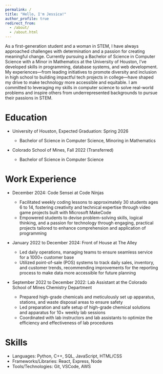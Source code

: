 ```yaml
---
permalink: /
title: "Hello, I'm Jessica!"
author_profile: true
redirect_from: 
  - /about/
  - /about.html
---
```


As a first-generation student and a woman in STEM, I have always approached challenges with determination and a passion for creating meaningful change. Currently pursuing a Bachelor of Science in Computer Science with a Minor in Mathematics at the University of Houston, I’ve developed skills in programming, database systems, and web development. My experiences—from leading initiatives to promote diversity and inclusion in high school to building impactful tech projects in college—have shaped my drive to make technology more accessible and equitable. I am committed to leveraging my skills in computer science to solve real-world problems and inspire others from underrepresented backgrounds to pursue their passions in STEM.

# Education

* University of Houston, Expected Graduation: Spring 2026
  * Bachelor of Science in Computer Science, Minoring in Mathematics

* Colorado School of Mines, Fall 2022 (Transferred)
  * Bachelor of Science in Computer Science

# Work Experience

* December 2024: Code Sensei at Code Ninjas
  * Facilitated weekly coding lessons to approximately 30 students ages 6 to 14, fostering creativity and technical expertise through video game projects built with Microsoft MakeCode
  * Empowered students to devise problem-solving skills, logical thinking, and a passion for technology through engaging, practical projects tailored to enhance comprehension and application of programming

* January 2022 to December 2024: Front of House at The Alley
  * Led daily operations, managing teams to ensure seamless service for a 1000+ customer base
  * Utilized point-of-sale (POS) systems to track daily sales, inventory, and customer trends, recommending improvements for the reporting process to make data more accessible for future planning

* September 2022 to December 2022: Lab Assistant at the Colorado School of Mines Chemistry Department
  * Prepared high-grade chemicals and meticulously set up apparatus, stations, and waste disposal areas to ensure safety
  * Led preparation and safe setup of high-grade chemical solutions and apparatus for 10+ weekly lab sessions
  * Coordinated with lab instructors and lab assistants to optimize the efficiency and effectiveness of lab procedures

# Skills

* Languages: Python, C++, SQL, JavaScript, HTML/CSS
* Frameworks/Libraries: React, Express, Node
* Tools/Technologies: Git, VSCode, AWS
